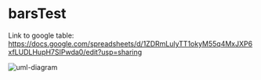 # barsTest

Link to google table:
https://docs.google.com/spreadsheets/d/1ZDRmLulyTT1okyM55q4MxJXP6xfLUDLHupH7SIPwda0/edit?usp=sharing

![uml-diagram](https://snipboard.io/cE8dMX.jpg)
